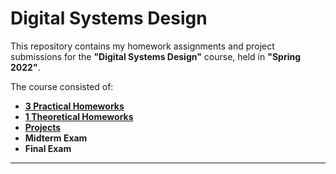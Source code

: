 # Digital Systems Design

This repository contains my homework assignments and project submissions for the **"Digital Systems Design"** course, held in **"Spring 2022"**.

The course consisted of:
- [**3 Practical Homeworks**](https://github.com/yaasaan/Digital-Systems-Design/tree/main/HWs)
- [**1 Theoretical Homeworks**](https://github.com/yaasaan/Digital-Systems-Design/tree/main/HWs/HW1)
- [**Projects**](https://github.com/yaasaan/Digital-Systems-Design/tree/main/Project)
- **Midterm Exam**
- **Final Exam**

---
